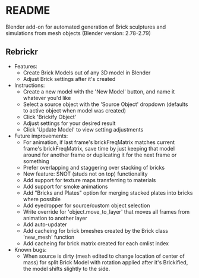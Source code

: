 # README

Blender add-on for automated generation of Brick sculptures and simulations from mesh objects (Blender version: 2.78-2.79)

## Rebrickr
  * Features:
      * Create Brick Models out of any 3D model in Blender
      * Adjust Brick settings after it's created
  * Instructions:
      * Create a new model with the 'New Model' button, and name it whatever you'd like
      * Select a source object with the 'Source Object' dropdown (defaults to active object when model was created)
      * Click 'Brickify Object'
      * Adjust settings for your desired result
      * Click 'Update Model' to view setting adjustments
  * Future improvements:
      * For animation, if last frame's brickFreqMatrix matches current frame's brickFreqMatrix, save time by just keeping that model around for another frame or duplicating it for the next frame or something
      * Prefer overlapping and staggering over stacking of bricks
      * New feature: SNOT (studs not on top) functionality
      * Add support for texture maps transferring to materials
      * Add support for smoke animations
      * Add "Bricks and Plates" option for merging stacked plates into bricks where possible
      * Add eyedropper for source/custom object selection
      * Write override for 'object.move_to_layer' that moves all frames from animation to another layer
      * Add auto-updater
      * Add cacheing for brick bmeshes created by the Brick class 'new_mesh' function
      * Add cacheing for brick matrix created for each cmlist index
  * Known bugs:
      * When source is dirty (mesh edited to change location of center of mass) for split Brick Model with rotation applied after it's Brickified, the model shifts slightly to the side.
